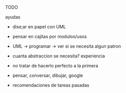 TODO

ayudas
- dise;ar en papel con UML
- pensar en cajitas por modulos/usos
- UML -> programar -> ver si se necesita algun patron
- cuanta abstraccion se necesita? experiencia
- no tratar de hacerlo perfecto a la primera
- pensar, conversar, dibujar, google

- recomendaciones de tareas pasadas
